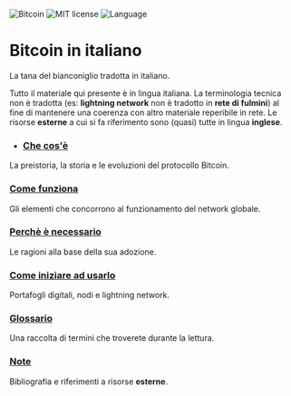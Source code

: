 ![Bitcoin](https://img.shields.io/badge/bitcoin-btc-orange) ![MIT license](https://img.shields.io/badge/license-MIT-blue) ![Language](https://img.shields.io/badge/language-ITA-green)

# Bitcoin in italiano
La tana del bianconiglio tradotta in italiano.

Tutto il materiale qui presente è in lingua italiana. La terminologia tecnica non è tradotta (es: __lightning network__ non è tradotto in __rete di fulmini__) al fine di mantenere una coerenza con altro materiale reperibile in rete. Le risorse __esterne__ a cui si fa riferimento sono (quasi) tutte in lingua __inglese__. 

* ### [Che cos'è](cosa.md)
La preistoria, la storia e le evoluzioni del protocollo Bitcoin.

### [Come funziona](come.md)
Gli elementi che concorrono al funzionamento del network globale.

### [Perchè è necessario](perche.md) 
Le ragioni alla base della sua adozione.

### [Come iniziare ad usarlo](uso.md)
Portafogli digitali, nodi e lightning network.

### [Glossario](glossario.md)
Una raccolta di termini che troverete durante la lettura.

### [Note](note.md)
Bibliografia e riferimenti a risorse __esterne__.
